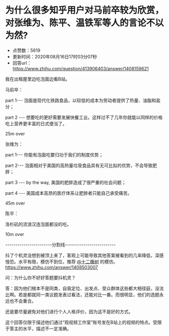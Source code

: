 # 为什么很多知乎用户对马前卒较为欣赏，对张维为、陈平、温铁军等人的言论不以为然?
- 点赞数：5619
- 更新时间：2020年08月16日17时03分07秒
- 回答url：https://www.zhihu.com/question/413906403/answer/1408159621
<body>
 <p data-pid="DWER5Iaj">我在出租屋里边吃泡面边看B站。</p>
 <p data-pid="cnBRq5Nr">马前卒：</p>
 <p data-pid="yok20JC9">part 1--- 泡面是现代化铁路食品，以较低的成本为劳动者提供了热量、油脂和盐分；</p>
 <p data-pid="Wn-iSYNt">part 2 --- 想要吃的更好需要发展快餐工业。这样过不了几年你就能以同样的价格吃上营养更丰富的日式便当了。</p>
 <p data-pid="ryD9pO2L">25m over</p>
 <p data-pid="OaaWQwXz">张维为：</p>
 <p data-pid="M_SA6Z7U">part 1--- 你能有泡面吃要归功于我们的制度优势；</p>
 <p data-pid="DtqRhLe9">part 2--- 泡面相对于美国的高热量垃圾食品具有无可比拟的优势，不会导致肥胖；</p>
 <p data-pid="YyD1iwIM">part 3 --- by the way, 美国的肥胖造成了很严重的社会问题；</p>
 <p data-pid="ktBoi2bL">part 4 --- 美国成本高昂的医疗体系让肥胖者只能自己承受痛苦。</p>
 <p data-pid="SYExwy4_">45m over</p>
 <p data-pid="V69cUk0C">陈平：</p>
 <p data-pid="0h188vkb">洛杉矶的流浪汉连泡面都没的吃。</p>
 <p data-pid="Z2Q9y0Do">10m over</p>
 <p data-pid="Fhn02xYZ">-----------------------分割线-------------------------</p>
 <p data-pid="D9QczhXa">抖了个机灵没想到被顶上来了，客观上可能导致其他答案被看到的几率降低，深感惶恐。水平有限，模仿不到位，推荐 <a class="member_mention" href="https://www.zhihu.com/people/b90f1384d9cb6532d370fe167c879fa8" data-hash="b90f1384d9cb6532d370fe167c879fa8" data-hovercard="p$b$b90f1384d9cb6532d370fe167c879fa8">@十二橡树</a> 的模仿。<a href="https://www.zhihu.com/answer/1408503007" class="internal"><span class="invisible">https://www.</span><span class="visible">zhihu.com/answer/140850</span><span class="invisible">3007</span><span class="ellipsis"></span></a></p>
 <p data-pid="7QG6RCQC">问：为什么你不好好答题要抖机灵？</p>
 <p data-pid="porP5Dua">答：因为他们根本不是同类，自我定位、出发点、受众群体这些都大相径庭，没法比啊。若是都就同一类议题发表过看法，还能对比一番。而很明显，他们的选题永远也不会重合。</p>
 <p data-pid="LOkCw-m7">还是要尽量避免对他们进行个人人格评价，因为这不是好的方式。</p>
 <p data-pid="4qTLNskq">这个回答仅限于描述他们通过“观视频工作室”账号发在B站上的视频的特点。受限于答主的水平，描述不一定准确。</p>
</body>